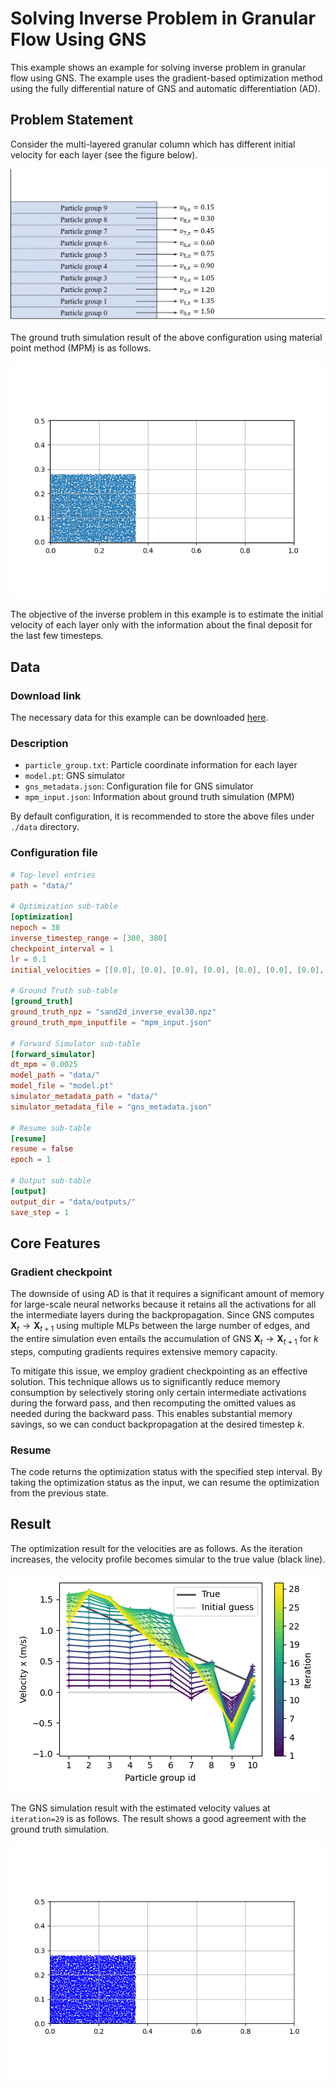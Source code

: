 # Solving Inverse Problem in Granular Flow Using GNS
This example shows an example for solving inverse problem in granular flow using GNS. 
The example uses the gradient-based optimization method using 
the fully differential nature of GNS and automatic differentiation (AD).

## Problem Statement

Consider the multi-layered granular column which has different initial velocity for each layer
(see the figure below).

![initial_condition](figs/initial_vel.png)

The ground truth simulation result of the above configuration 
using material point method (MPM) is as follows.

![simulation_mpm](figs/true_ani.gif)

The objective of the inverse problem in this example is to estimate the initial velocity 
of each layer only with the information about the final deposit for the last few timesteps.

## Data
### Download link
The necessary data for this example can be downloaded [here](https://utexas.box.com/s/i4x1n1gzb7r27ccfqr963xpzc3jtxe59).
 
### Description
* `particle_group.txt`: Particle coordinate information for each layer
* `model.pt`: GNS simulator
* `gns_metadata.json`: Configuration file for GNS simulator
* `mpm_input.json`: Information about ground truth simulation (MPM)

By default configuration, it is recommended to store the above files under `./data` directory.  

### Configuration file
```toml
# Top-level entries
path = "data/"

# Optimization sub-table
[optimization]
nepoch = 30
inverse_timestep_range = [300, 380]
checkpoint_interval = 1
lr = 0.1
initial_velocities = [[0.0], [0.0], [0.0], [0.0], [0.0], [0.0], [0.0], [0.0], [0.0], [0.0]]

# Ground Truth sub-table
[ground_truth]
ground_truth_npz = "sand2d_inverse_eval30.npz"
ground_truth_mpm_inputfile = "mpm_input.json"

# Forward Simulator sub-table
[forward_simulator]
dt_mpm = 0.0025
model_path = "data/"
model_file = "model.pt"
simulator_metadata_path = "data/"
simulator_metadata_file = "gns_metadata.json"

# Resume sub-table
[resume]
resume = false
epoch = 1

# Output sub-table
[output]
output_dir = "data/outputs/"
save_step = 1
```

## Core Features
### Gradient checkpoint
The downside of using AD is that it requires a significant amount of memory for 
large-scale neural networks because it retains all the activations for 
all the intermediate layers during the backpropagation. 
Since GNS computes $\boldsymbol{X}_t\rightarrow \boldsymbol{X}_{t+1}$ using multiple MLPs 
between the large number of edges, and the entire simulation even entails the accumulation of GNS
$\boldsymbol{X}_t\rightarrow \boldsymbol{X}_{t+1}$ for $k$ steps, 
computing gradients requires extensive memory capacity. 

To mitigate this issue, we employ gradient checkpointing as an effective solution. 
This technique allows us to significantly reduce memory consumption by selectively storing 
only certain intermediate activations during the forward pass, 
and then recomputing the omitted values as needed during the backward pass. 
This enables substantial memory savings, so we can conduct backpropagation 
at the desired timestep $k$.


### Resume
The code returns the optimization status with the specified step interval.
By taking the optimization status as the input, we can resume the optimization from the 
previous state.

## Result

The optimization result for the velocities are as follows. As the iteration increases, 
the velocity profile becomes simular to the true value (black line).

![vel_hist](figs/vel_hist.png)

The GNS simulation result with the estimated velocity values at `iteration=29` is as follows.
The result shows a good agreement with the ground truth simulation.

![gns_ani](figs/pred_ani.gif)

